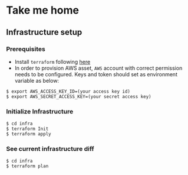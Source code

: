 # Take me home

## Infrastructure setup

### Prerequisites

* Install `terraform` following [here](https://developer.hashicorp.com/terraform/downloads)
* In order to provision AWS asset, `AWS` account with correct permission needs to
be configured. Keys and token should set as environment variable as below:
````
$ export AWS_ACCESS_KEY_ID=(your access key id)
$ export AWS_SECRET_ACCESS_KEY=(your secret access key)
````

### Initialize Infrastructure

```
$ cd infra
$ terraform Init 
$ terraform apply
```

### See current infrastructure diff

```
$ cd infra
$ terraform plan
```
